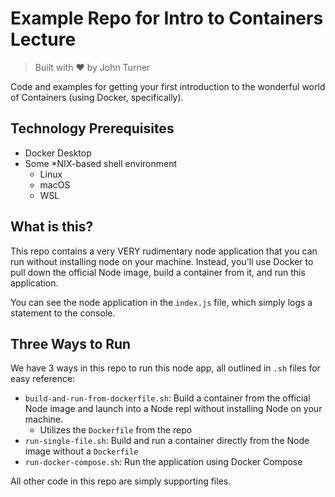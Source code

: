 # Example Repo for Intro to Containers Lecture

> Built with ❤️  by John Turner

Code and examples for getting your first introduction to the wonderful world of Containers (using Docker, specifically).

## Technology Prerequisites

- Docker Desktop
- Some *NIX-based shell environment
  - Linux
  - macOS
  - WSL

## What is this? 

This repo contains a very VERY rudimentary node application that you can run without installing node on your machine. Instead, you'll use Docker to pull down the official Node image, build a container from it, and run this application. 

You can see the node application in the `index.js` file, which simply logs a statement to the console. 

## Three Ways to Run

We have 3 ways in this repo to run this node app, all outlined in `.sh` files for easy reference:

- `build-and-run-from-dockerfile.sh`: Build a container from the official Node image and launch into a Node repl without installing Node on your machine.
  - Utilizes the `Dockerfile` from the repo
- `run-single-file.sh`: Build and run a container directly from the Node image without a `Dockerfile`
- `run-docker-compose.sh`: Run the application using Docker Compose 

All other code in this repo are simply supporting files.

